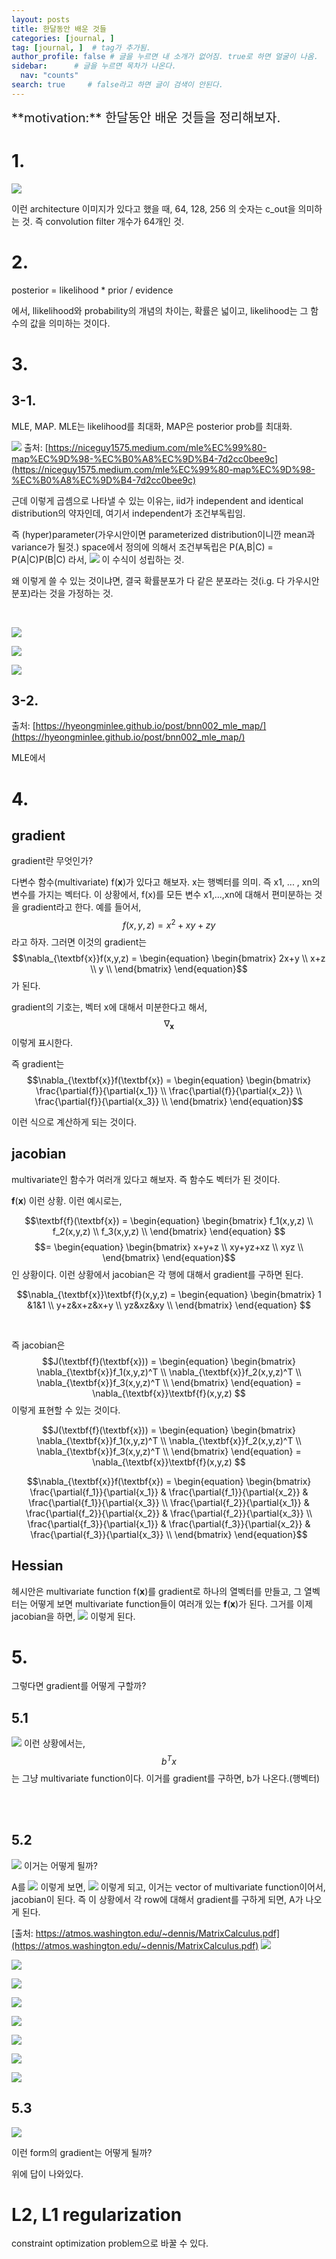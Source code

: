 ```yaml
---
layout: posts
title: 한달동안 배운 것들
categories: [journal, ]
tag: [journal, ]  # tag가 추가됨.
author_profile: false # 글을 누르면 내 소개가 없어짐. true로 하면 얼굴이 나옴.
sidebar:      # 글을 누르면 목차가 나온다.
  nav: "counts" 
search: true     # false라고 하면 글이 검색이 안된다.
---
```


<div class="notice--info" markdown="1" style='font-size: 20px'>
**motivation:** 한달동안 배운 것들을 정리해보자.  
</div>



# 1. 
![](../../images/20240320-2024-03-20-한달동안%20배운%20것들-1.png)

이런 architecture 이미지가 있다고 했을 때, 64, 128, 256 의 숫자는 c_out을 의미하는 것. 즉 convolution filter 개수가 64개인 것.


# 2. 

posterior = likelihood \* prior / evidence

에서, llikelihood와 probability의 개념의 차이는, 확률은 넓이고, likelihood는 그 함수의 값을 의미하는 것이다.


# 3. 


## 3-1.

MLE, MAP. MLE는 likelihood를 최대화, MAP은 posterior prob를 최대화.

![](../../images/20240320-2024-03-20-한달동안%20배운%20것들-2.png)
출처: [https://niceguy1575.medium.com/mle%EC%99%80-map%EC%9D%98-%EC%B0%A8%EC%9D%B4-7d2cc0bee9c](https://niceguy1575.medium.com/mle%EC%99%80-map%EC%9D%98-%EC%B0%A8%EC%9D%B4-7d2cc0bee9c)

근데 이렇게 곱셈으로 나타낼 수 있는 이유는, iid가 independent and identical distribution의 약자인데, 여기서 independent가 조건부독립임. 

즉 (hyper)parameter(가우시안이면 parameterized distribution이니깐 mean과 variance가 될것.) space에서 정의에 의해서 조건부독립은 P(A,B|C) = P(A|C)P(B|C) 라서, 
![](../../images/20240320-2024-03-20-한달동안%20배운%20것들-3.png)
이 수식이 성립하는 것.

왜 이렇게 쓸 수 있는 것이냐면, 결국 확률분포가 다 같은 분포라는 것(i.g. 다 가우시안 분포)라는 것을 가정하는 것.

</br>

![](../../images/20240320-2024-03-20-한달동안%20배운%20것들-4.png)

![](../../images/20240320-2024-03-20-한달동안%20배운%20것들-5.png)

![](../../images/20240320-2024-03-20-한달동안%20배운%20것들-6.png)


## 3-2. 
출처: [https://hyeongminlee.github.io/post/bnn002_mle_map/](https://hyeongminlee.github.io/post/bnn002_mle_map/)

MLE에서 

# 4. 

## gradient
gradient란 무엇인가? 

다변수 함수(multivariate) f(**x**)가 있다고 해보자. x는 행벡터를 의미. 즉 x1, ... , xn의 변수를 가지는 벡터다.
이 상황에서, f(x)를 모든 변수 x1,...,xn에 대해서 편미분하는 것을 gradient라고 한다. 예를 들어서, 
$$f(x,y,z) = x^2 + xy + zy $$라고 하자. 그러면 이것의 gradient는 $$\nabla_{\textbf{x}}f(x,y,z) = \begin{equation} \begin{bmatrix} 2x+y \\ x+z \\ y \\  \end{bmatrix} \end{equation}$$ 가 된다.


gradient의 기호는, 벡터 x에 대해서 미분한다고 해서, $$\nabla_{\textbf{x}}$$ 이렇게 표시한다.

즉 gradient는  $$\nabla_{\textbf{x}}f(\textbf{x}) = \begin{equation} \begin{bmatrix} \frac{\partial{f}}{\partial{x_1}} \\ \frac{\partial{f}}{\partial{x_2}} \\ \frac{\partial{f}}{\partial{x_3}} \\  \end{bmatrix} \end{equation}$$

이런 식으로 계산하게 되는 것이다.

## jacobian

multivariate인 함수가 여러개 있다고 해보자. 즉 함수도 벡터가 된 것이다.

**f**(**x**) 이런 상황. 이런 예시로는,

$$\textbf{f}(\textbf{x}) = \begin{equation} \begin{bmatrix} f_1(x,y,z) \\ f_2(x,y,z) \\ f_3(x,y,z) \\ \end{bmatrix} \end{equation} $$ $$= \begin{equation} \begin{bmatrix} x+y+z \\ xy+yz+xz \\ xyz \\  \end{bmatrix} \end{equation}$$
인 상황이다.
이런 상황에서 jacobian은 각 행에 대해서 gradient를 구하면 된다. 

$$\nabla_{\textbf{x}}\textbf{f}(x,y,z) = \begin{equation} \begin{bmatrix} 1 &1&1 \\ y+z&x+z&x+y \\ yz&xz&xy \\  \end{bmatrix} \end{equation}
$$


</br>

즉 jacobian은
$$J(\textbf{f}(\textbf{x})) = 
\begin{equation} \begin{bmatrix} \nabla_{\textbf{x}}f_1(x,y,z)^T \\ \nabla_{\textbf{x}}f_2(x,y,z)^T \\ \nabla_{\textbf{x}}f_3(x,y,z)^T \\ \end{bmatrix} \end{equation} = \nabla_{\textbf{x}}\textbf{f}(x,y,z)
$$
이렇게 표현할 수 있는 것이다.

$$J(\textbf{f}(\textbf{x})) = 
\begin{equation} \begin{bmatrix} \nabla_{\textbf{x}}f_1(x,y,z)^T \\ \nabla_{\textbf{x}}f_2(x,y,z)^T \\ \nabla_{\textbf{x}}f_3(x,y,z)^T \\ \end{bmatrix} \end{equation} = \nabla_{\textbf{x}}\textbf{f}(x,y,z)  
$$

$$\nabla_{\textbf{x}}f(\textbf{x}) = \begin{equation} \begin{bmatrix} \frac{\partial{f_1}}{\partial{x_1}} & \frac{\partial{f_1}}{\partial{x_2}} & \frac{\partial{f_1}}{\partial{x_3}} \\ \frac{\partial{f_2}}{\partial{x_1}} & \frac{\partial{f_2}}{\partial{x_2}} & \frac{\partial{f_2}}{\partial{x_3}} \\ \frac{\partial{f_3}}{\partial{x_1}} & \frac{\partial{f_3}}{\partial{x_2}} & \frac{\partial{f_3}}{\partial{x_3}} \\ \end{bmatrix} \end{equation}$$


## Hessian

헤시안은 
multivariate function f(**x**)를 gradient로 하나의 열벡터를 만들고, 그 열벡터는 어떻게 보면 multivariate function들이 여러개 있는 **f**(**x**)가 된다. 그거를 이제 jacobian을 하면,
![](../../images/Pasted%20image%2020240320122049.png)
이렇게 된다.


# 5. 

그렇다면 gradient를 어떻게 구할까?


## 5.1

![](../../images/20240320-2024-03-20-한달동안%20배운%20것들-7.png)
이런 상황에서는, $$b^Tx$$는 그냥 multivariate function이다. 이거를 gradient를 구하면, b가 나온다.(행벡터)

</br>
</br>

## 5.2

![](../../images/20240320-2024-03-20-한달동안%20배운%20것들-8.png) 
이거는 어떻게 될까?

A를 ![](../../images/20240320-2024-03-20-한달동안%20배운%20것들-9.png)
이렇게 보면,
![](../../images/20240320-2024-03-20-한달동안%20배운%20것들-10.png)
이렇게 되고, 이거는 vector of multivariate function이어서, jacobian이 된다. 즉 이 상황에서 각 row에 대해서 gradient를 구하게 되면, A가 나오게 된다.


[출처: https://atmos.washington.edu/~dennis/MatrixCalculus.pdf](https://atmos.washington.edu/~dennis/MatrixCalculus.pdf)
![](../../images/20240320-2024-03-20-한달동안%20배운%20것들-12.png)

![](../../images/20240320-2024-03-20-한달동안%20배운%20것들-13.png)

![](../../images/20240320-2024-03-20-한달동안%20배운%20것들-14.png)

![](../../images/20240320-2024-03-20-한달동안%20배운%20것들-15.png)

![](../../images/20240320-2024-03-20-한달동안%20배운%20것들-16.png)

![](../../images/20240320-2024-03-20-한달동안%20배운%20것들-17.png)

![](../../images/20240320-2024-03-20-한달동안%20배운%20것들-18.png)

![](../../images/20240320-2024-03-20-한달동안%20배운%20것들-19.png)





## 5.3 

![](../../images/20240320-2024-03-20-한달동안%20배운%20것들-11.png)

이런 form의 gradient는 어떻게 될까?

위에 답이 나와있다.



# L2, L1 regularization

constraint optimization problem으로 바꿀 수 있다.

# 

